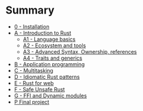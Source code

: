 # Summary

- [0 - Installation](./0-install/mod.md)
- [A - Introduction to Rust]()
  - [A1 - Language basics]()
  - [A2 - Ecosystem and tools]()
  - [A3 - Advanced Syntax, Ownership, references]()
  - [A4 - Traits and generics]()
- [B - Application programming](./B-application-programming/mod.md)
- [C - Multitasking]()
- [D - Idiomatic Rust patterns]()
- [E - Rust for web]()
- [F - Safe Unsafe Rust]()
- [G - FFI and Dynamic modules]()
- [P Final project]()